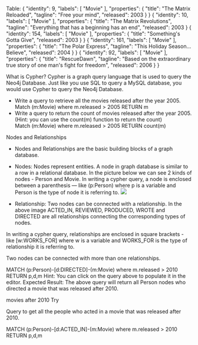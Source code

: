 Table:
{ 
  "identity": 9,
  "labels": [
    "Movie"
  ],
  "properties": {
"title": "The Matrix Reloaded",
"tagline": "Free your mind",
"released": 2003
  }
}
{
  "identity": 10,
  "labels": [
    "Movie"
  ],
  "properties": {
"title": "The Matrix Revolutions",
"tagline": "Everything that has a beginning has an end",
"released": 2003
  }
{
  "identity": 154,
  "labels": [
    "Movie"
  ],
  "properties": {
"title": "Something's Gotta Give",
"released": 2003
  }
}
{
  "identity": 161,
  "labels": [
    "Movie"
  ],
  "properties": {
"title": "The Polar Express",
"tagline": "This Holiday Season… Believe",
"released": 2004
  }
}
{
  "identity": 92,
  "labels": [
    "Movie"
  ],
  "properties": {
"title": "RescueDawn",
"tagline": "Based on the extraordinary true story of one man's fight for freedom",
"released": 2006
  }
}


What is Cypher?
Cypher is a graph query language that is used to query the Neo4j Database. Just like you use SQL to query a MySQL database, you would use Cypher to query the Neo4j Database.
* Write a query to retrieve all the movies released after the year 2005. </br>
Match (m:Movie) where m.released > 2005 RETURN m
* Write a query to return the count of movies released after the year 2005. (Hint: you can use the count(m) function to return the count) </br>
Match (m:Movie) where m.released > 2005 RETURN count(m)

Nodes and Relationships
* Nodes and Relationships are the basic building blocks of a graph database.
* Nodes: Nodes represent entities. A node in graph database is similar to a row in a relational database. In the picture below we can see 2 kinds of nodes - Person and Movie. In writing a cypher query, a node is enclosed between a parenthesis — like (p:Person) where p is a variable and Person is the type of node it is referring to.
![](https://github.com/sandhyaparna/NoSQL-BigData/blob/master/image.png)


* Relationship: Two nodes can be connected with a relationship. In the above image ACTED_IN, REVIEWED, PRODUCED, WROTE and DIRECTED are all relationships connecting the corresponding types of nodes.

In writing a cypher query, relationships are enclosed in square brackets - like [w:WORKS_FOR] where w is a variable and WORKS_FOR is the type of relationship it is referring to.

Two nodes can be connected with more than one relationships.

MATCH (p:Person)-[d:DIRECTED]-(m:Movie) where m.released > 2010 RETURN p,d,m
Hint: You can click on the query above to populate it in the editor.
Expected Result: The above query will return all Person nodes who directed a movie that was released after 2010.

movies after 2010
Try

Query to get all the people who acted in a movie that was released after 2010.

MATCH (p:Person)-[d:ACTED_IN]-(m:Movie) where m.released > 2010 RETURN p,d,m













